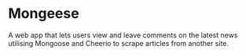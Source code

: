 # Mongeese
A web app that lets users view and leave comments on the latest news utilising Mongoose and Cheerio to scrape articles from another site.
